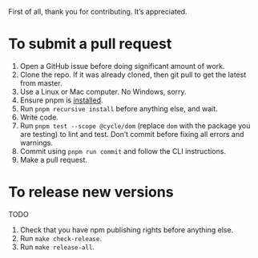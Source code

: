 First of all, thank you for contributing. It’s appreciated.

# To submit a pull request

1. Open a GitHub issue before doing significant amount of work.
2. Clone the repo. If it was already cloned, then git pull to get the latest from master.
3. Use a Linux or Mac computer. No Windows, sorry.
4. Ensure pnpm is [installed](https://pnpm.js.org/docs/en/installation.html).
5. Run `pnpm recursive install` before anything else, and wait.
6. Write code.
7. Run `pnpm test --scope @cycle/dom` (replace `dom` with the package you are testing) to lint and test. Don’t commit before fixing all errors and warnings.
8. Commit using `pnpm run commit` and follow the CLI instructions.
9. Make a pull request.

# To release new versions

TODO

1. Check that you have npm publishing rights before anything else.
2. Run `make check-release`.
3. Run `make release-all`.
